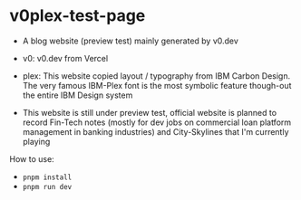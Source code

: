 # v0plex-test-page

- A blog website (preview test) mainly generated by v0.dev

- v0: v0.dev from Vercel
- plex: This website copied layout / typography from IBM Carbon Design. The very famous IBM-Plex font is the most symbolic feature though-out the entire IBM Design system

- This website is still under preview test, official website is planned to record Fin-Tech notes (mostly for dev jobs on commercial loan platform management in banking industries) and City-Skylines that I'm currently playing

How to use: 

- `pnpm install`
- `pnpm run dev`
